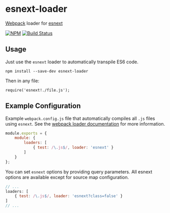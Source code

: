 # esnext-loader

[Webpack](http://webpack.github.io) loader for [esnext](https://github.com/esnext/esnext)

[![NPM](http://img.shields.io/npm/v/esnext-loader.svg)](https://www.npmjs.org/package/esnext-loader) [![Build Status](http://img.shields.io/travis/conradz/esnext-loader.svg)](https://travis-ci.org/conradz/esnext-loader)

## Usage

Just use the `esnext` loader to automatically transpile ES6 code.

    npm install --save-dev esnext-loader

Then in any file:

    require('esnext!./file.js');

## Example Configuration

Example `webpack.config.js` file that automatically compiles all `.js` files using `esnext`. See the [webpack loader documentation](http://webpack.github.io/docs/using-loaders.html) for more information.

```js
module.exports = {
    module: {
        loaders: [
            { test: /\.js$/, loader: 'esnext' }
        ]
    }
};
```

You can set `esnext` options by providing query parameters. All esnext options are available except for source map configuration.

```js
// ...
loaders: [
    { test: /\.js$/, loader: 'esnext?class=false' }
]
// ...
```

